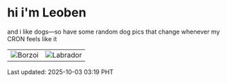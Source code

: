 # hi i'm Leoben

and i like dogs—so have some random dog pics that change whenever my CRON feels like it

|  |  |
|--------|----------|
| ![Borzoi](https://random-dog-vercel.vercel.app/api/random-borzoi?v=1759432766) | ![Labrador](https://random-dog-vercel.vercel.app/api/random-labrador?v=1759432766) |

Last updated: 2025-10-03 03:19 PHT
